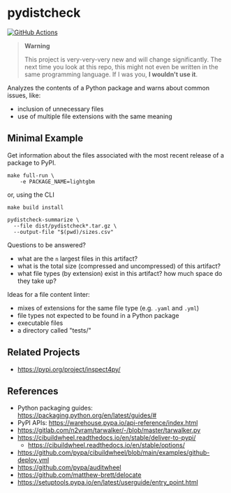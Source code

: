 # pydistcheck

[![GitHub Actions](https://github.com/jameslamb/pydistcheck/workflows/tests/badge.svg?branch=main)](https://github.com/jameslamb/pydistcheck/actions)

> **Warning**
>
> This project is very-very-very new and will change significantly.
> The next time you look at this repo, this might not even be written in the same programming language.
> If I was you, **I wouldn't use it**.

Analyzes the contents of a Python package and warns about common issues, like:

* inclusion of unnecessary files
* use of multiple file extensions with the same meaning

## Minimal Example

Get information about the files associated with the most recent release of a package to PyPI.

```shell
make full-run \
    -e PACKAGE_NAME=lightgbm
```

or, using the CLI

```shell
make build install

pydistcheck-summarize \
  --file dist/pydistcheck*.tar.gz \
  --output-file "$(pwd)/sizes.csv"
```

Questions to be answered?

* what are the `n` largest files in this artifact?
* what is the total size (compressed and uncompressed) of this artifact?
* what file types (by extension) exist in this artifact? how much space do they take up?

Ideas for a file content linter:

* mixes of extensions for the same file type (e.g. `.yaml` and `.yml`)
* file types not expected to be found in a Python package
* executable files
* a directory called "tests/"

## Related Projects

* https://pypi.org/project/inspect4py/

## References

* Python packaging guides: https://packaging.python.org/en/latest/guides/#
* PyPI APIs: https://warehouse.pypa.io/api-reference/index.html
* https://gitlab.com/n2vram/tarwalker/-/blob/master/tarwalker.py
* https://cibuildwheel.readthedocs.io/en/stable/deliver-to-pypi/
    - https://cibuildwheel.readthedocs.io/en/stable/options/
* https://github.com/pypa/cibuildwheel/blob/main/examples/github-deploy.yml
* https://github.com/pypa/auditwheel
* https://github.com/matthew-brett/delocate
* https://setuptools.pypa.io/en/latest/userguide/entry_point.html
